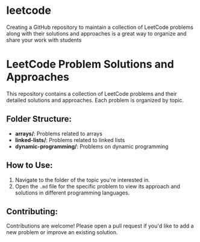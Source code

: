 # leetcode
Creating a GitHub repository to maintain a collection of LeetCode problems along with their solutions and approaches is a great way to organize and share your work with students

# LeetCode Problem Solutions and Approaches

This repository contains a collection of LeetCode problems and their detailed solutions and approaches. Each problem is organized by topic.

## Folder Structure:

- **arrays/**: Problems related to arrays
- **linked-lists/**: Problems related to linked lists
- **dynamic-programming/**: Problems on dynamic programming

## How to Use:
1. Navigate to the folder of the topic you're interested in.
2. Open the `.md` file for the specific problem to view its approach and solutions in different programming languages.

## Contributing:
Contributions are welcome! Please open a pull request if you'd like to add a new problem or improve an existing solution.

